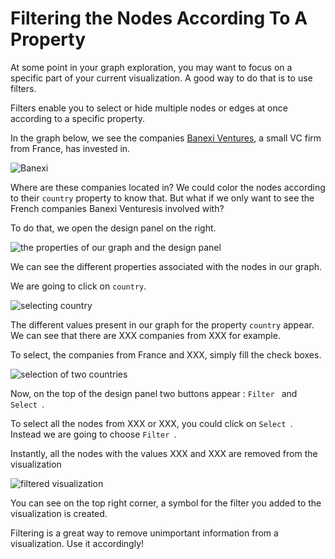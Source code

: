# Filtering the Nodes According To A Property

At some point in your graph exploration, you may want to focus on a specific part of your current visualization. A good way to do that is to use filters.

Filters enable you to select or hide multiple nodes or edges at once according to a specific property.

In the graph below, we see the companies [Banexi Ventures](http://www.banexiventures.com/), a small VC firm from France, has invested in.

![Banexi](https://dl.dropboxusercontent.com/s/v41ltjy4g237ac7/58.png?dl=0)

Where are these companies located in? We could color the nodes according to their ```country``` property to know that. But what if we only want to see the French companies Banexi Venturesis involved with?

To do that, we open the design panel on the right.

![the properties of our graph and the design panel](https://dl.dropboxusercontent.com/s/1tiueeyqtpl5tq4/59.png?dl=0)

We can see the different properties associated with the nodes in our graph.

We are going to click on ```country```.

![selecting country](https://dl.dropboxusercontent.com/s/3snvf0l01c3jgqk/60.png?dl=0)

The different values present in our graph for the property ```country``` appear. We can see that there are XXX companies from XXX for example.

To select, the companies from France and XXX, simply fill the check boxes.

![selection of two countries](https://dl.dropboxusercontent.com/s/y740nwm2i9jo9q6/XXX.png)


Now, on the top of the design panel two buttons appear :  ```Filter ``` and  ```Select ```.

To select all the nodes from XXX or XXX, you could click on ```Select ```. Instead we are going to choose ```Filter ```.

Instantly, all the nodes with the values XXX and XXX are removed from the visualization

![filtered visualization](https://dl.dropboxusercontent.com/s/y740nwm2i9jo9q6/XXX.png)

You can see on the top right corner, a symbol for the filter you added to the visualization is created.

Filtering is a great way to remove unimportant information from a visualization. Use it accordingly!
